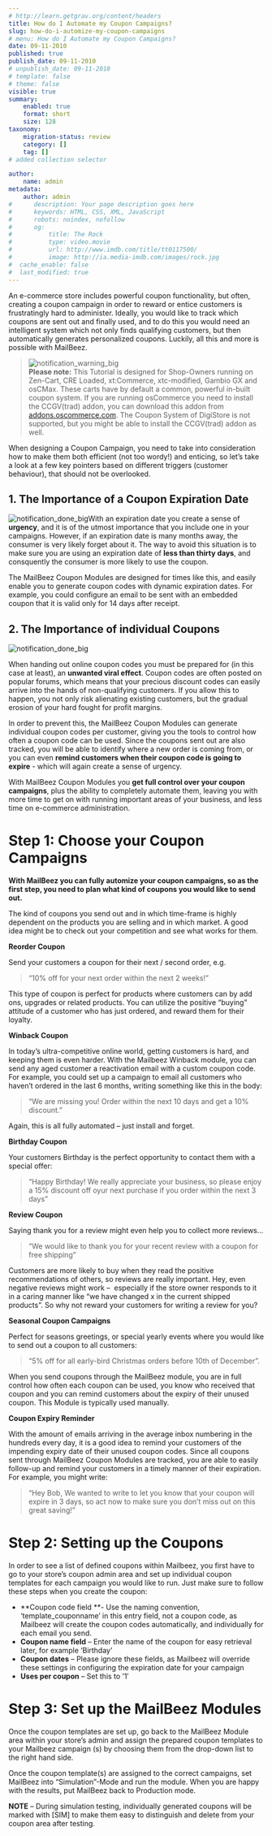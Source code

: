 ```yaml
---
# http://learn.getgrav.org/content/headers
title: How do I Automate my Coupon Campaigns?
slug: how-do-i-automize-my-coupon-campaigns
# menu: How do I Automate my Coupon Campaigns?
date: 09-11-2010
published: true
publish_date: 09-11-2010
# unpublish_date: 09-11-2010
# template: false
# theme: false
visible: true
summary:
    enabled: true
    format: short
    size: 128
taxonomy:
    migration-status: review
    category: []
    tag: []
# added collection selector

author:
    name: admin
metadata:
    author: admin
#      description: Your page description goes here
#      keywords: HTML, CSS, XML, JavaScript
#      robots: noindex, nofollow
#      og:
#          title: The Rock
#          type: video.movie
#          url: http://www.imdb.com/title/tt0117500/
#          image: http://ia.media-imdb.com/images/rock.jpg
#  cache_enable: false
#  last_modified: true
---
```


An e-commerce store includes powerful coupon functionality, but often, creating a coupon campaign in order to reward or entice customers is frustratingly hard to administer. Ideally, you would like to track which coupons are sent out and finally used, and to do this you would need an intelligent system which not only finds qualifying customers, but then automatically generates personalized coupons. Luckily, all this and more is possible with MailBeez.

> ![](http://www.mailbeez.com/wp-content/uploads/2010/09/notification_warning_big.png "notification_warning_big")  
> **Please note:** This Tutorial is designed for Shop-Owners running on Zen-Cart, CRE Loaded, xt:Commerce, xtc-modified, Gambio GX and osCMax. These carts have by default a common, powerful in-built coupon system. If you are running osCommerce you need to install the CCGV(trad) addon, you can download this addon from [addons.oscommerce.com](http://addons.oscommerce.com/info/4135). The Coupon System of DigiStore is not supported, but you might be able to install the CCGV(trad) addon as well.

When designing a Coupon Campaign, you need to take into consideration how to make them both efficient (not too wordy!) and enticing, so let’s take a look at a few key pointers based on different triggers (customer behaviour), that should not be overlooked.

## 1. The Importance of a Coupon Expiration Date

![](http://www.mailbeez.com/wp-content/uploads/2010/09/notification_done_big.png "notification_done_big")With an expiration date you create a sense of **urgency**, and it is of the utmost importance that you include one in your campaigns. However, if an expiration date is many months away, the consumer is very likely forget about it. The way to avoid this situation is to make sure you are using an expiration date of **less than thirty days**, and consquently the consumer is more likely to use the coupon.

The MailBeez Coupon Modules are designed for times like this, and easily enable you to generate coupon codes with dynamic expiration dates. For example, you could configure an email to be sent with an embedded coupon that it is valid only for 14 days after receipt.

## 2. The Importance of individual Coupons

![](http://www.mailbeez.com/wp-content/uploads/2010/09/notification_done_big.png "notification_done_big")

When handing out online coupon codes you must be prepared for (in this case at least), an **unwanted viral effect**. Coupon codes are often posted on popular forums, which means that your precious discount codes can easily arrive into the hands of non-qualifying customers. If you allow this to happen, you not only risk alienating existing customers, but the gradual erosion of your hard fought for profit margins.

In order to prevent this, the MailBeez Coupon Modules can generate individual coupon codes per customer, giving you the tools to control how often a coupon code can be used. Since the coupons sent out are also tracked, you will be able to identify where a new order is coming from, or you can even **remind customers when their coupon code is going to expire** - which will again create a sense of urgency.

With MailBeez Coupon Modules you **get full control over your coupon campaigns**, plus the ability to completely automate them, leaving you with more time to get on with running important areas of your business, and less time on e-commerce administration.

# Step 1: Choose your Coupon Campaigns

**With MailBeez you can fully automize your coupon campaigns, so as the first step, you need to plan what kind of coupons you would like to send out.**

The kind of coupons you send out and in which time-frame is highly dependent on the products you are selling and in which market. A good idea might be to check out your competition and see what works for them.

**Reorder Coupon**

Send your customers a coupon for their next / second order, e.g.

> “10% off for your next order within the next 2 weeks!”

This type of coupon is perfect for products where customers can by add ons, upgrades or related products. You can utilize the positive “buying” attitude of a customer who has just ordered, and reward them for their loyalty.

**Winback Coupon**

In today’s ultra-competitive online world, getting customers is hard, and keeping them is even harder. With the Mailbeez Winback module, you can send any aged customer a reactivation email with a custom coupon code. For example, you could set up a campaign to email all customers who haven’t ordered in the last 6 months, writing something like this in the body:

> “We are missing you! Order within the next 10 days and get a 10% discount.”

Again, this is all fully automated – just install and forget.

**Birthday Coupon**

Your customers Birthday is the perfect opportunity to contact them with a special offer:

> “Happy Birthday! We really appreciate your business, so please enjoy a 15% discount off oyur next purchase if you order within the next 3 days”

**Review Coupon**

Saying thank you for a review might even help you to collect more reviews…

> “We would like to thank you for your recent review with a coupon for free shipping”

Customers are more likely to buy when they read the positive recommendations of others, so reviews are really important. Hey, even negative reviews might work –  especially if the store owner responds to it in a caring manner like “we have changed x in the current shipped products”. So why not reward your customers for writing a review for you?

**Seasonal Coupon Campaigns**

Perfect for seasons greetings, or special yearly events where you would like to send out a coupon to all customers:

> “5% off for all early-bird Christmas orders before 10th of December”.

When you send coupons through the MailBeez module, you are in full control how often each coupon can be used, you know who received that coupon and you can remind customers about the expiry of their unused coupon. This Module is typically used manually.

**Coupon Expiry Reminder**

With the amount of emails arriving in the average inbox numbering in the hundreds every day, it is a good idea to remind your customers of the impending expiry date of their unused coupon codes. Since all coupons sent through MailBeez Coupon Modules are tracked, you are able to easily follow-up and remind your customers in a timely manner of their expiration. For example, you might write:

> “Hey Bob, We wanted to write to let you know that your coupon will expire in 3 days, so act now to make sure you don’t miss out on this great saving!”

# Step 2: Setting up the Coupons

In order to see a list of defined coupons within Mailbeez, you first have to go to your store’s coupon admin area and set up individual coupon templates for each campaign you would like to run. Just make sure to follow these steps when you create the coupon:

- **Coupon code field **- Use the naming convention, ‘template\_couponname’ in this entry field, not a coupon code, as Mailbeez will create the coupon codes automatically, and individually for each email you send.
- **Coupon name field** – Enter the name of the coupon for easy retrieval later, for example ‘Birthday’
- **Coupon dates** – Please ignore these fields, as Mailbeez will override these settings in configuring the expiration date for your campaign
- **Uses per coupon** – Set this to ’1′

# Step 3: Set up the MailBeez Modules

Once the coupon templates are set up, go back to the MailBeez Module area within your store’s admin and assign the prepared coupon templates to your Mailbeez campaign (s) by choosing them from the drop-down list to the right hand side.

Once the coupon template(s) are assigned to the correct campaigns, set MailBeez into “Simulation”-Mode and run the module. When you are happy with the results, put MailBeez back to Production mode.

**NOTE** – During simulation testing, individually generated coupons will be marked with [SIM] to make them easy to distinguish and delete from your coupon area after testing.

 
